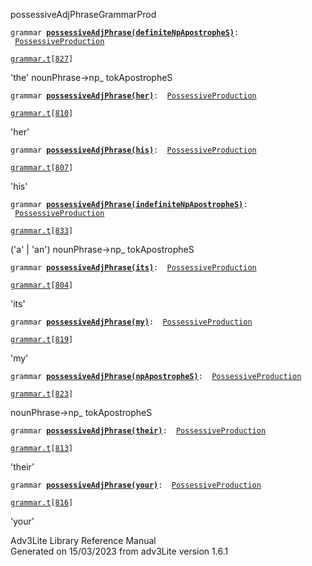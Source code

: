 <span class="title">possessiveAdjPhrase</span><span class="type">GrammarProd</span>

`grammar `**[`possessiveAdjPhrase(definiteNpApostropheS)`](../object/possessiveAdjPhrase(definiteNpApostropheS).html)**` :   `[`PossessiveProduction`](../object/PossessiveProduction.html)

[`grammar.t`](../file/grammar.t.html)`[`[`827`](../source/grammar.t.html#827)`]`

<div class="gramrule">

'the' nounPhrase-\>np\_ tokApostropheS

</div>

`grammar `**[`possessiveAdjPhrase(her)`](../object/possessiveAdjPhrase(her).html)**` :   `[`PossessiveProduction`](../object/PossessiveProduction.html)

[`grammar.t`](../file/grammar.t.html)`[`[`810`](../source/grammar.t.html#810)`]`

<div class="gramrule">

'her'

</div>

`grammar `**[`possessiveAdjPhrase(his)`](../object/possessiveAdjPhrase(his).html)**` :   `[`PossessiveProduction`](../object/PossessiveProduction.html)

[`grammar.t`](../file/grammar.t.html)`[`[`807`](../source/grammar.t.html#807)`]`

<div class="gramrule">

'his'

</div>

`grammar `**[`possessiveAdjPhrase(indefiniteNpApostropheS)`](../object/possessiveAdjPhrase(indefiniteNpApostropheS).html)**` :   `[`PossessiveProduction`](../object/PossessiveProduction.html)

[`grammar.t`](../file/grammar.t.html)`[`[`833`](../source/grammar.t.html#833)`]`

<div class="gramrule">

('a' \| 'an') nounPhrase-\>np\_ tokApostropheS

</div>

`grammar `**[`possessiveAdjPhrase(its)`](../object/possessiveAdjPhrase(its).html)**` :   `[`PossessiveProduction`](../object/PossessiveProduction.html)

[`grammar.t`](../file/grammar.t.html)`[`[`804`](../source/grammar.t.html#804)`]`

<div class="gramrule">

'its'

</div>

`grammar `**[`possessiveAdjPhrase(my)`](../object/possessiveAdjPhrase(my).html)**` :   `[`PossessiveProduction`](../object/PossessiveProduction.html)

[`grammar.t`](../file/grammar.t.html)`[`[`819`](../source/grammar.t.html#819)`]`

<div class="gramrule">

'my'

</div>

`grammar `**[`possessiveAdjPhrase(npApostropheS)`](../object/possessiveAdjPhrase(npApostropheS).html)**` :   `[`PossessiveProduction`](../object/PossessiveProduction.html)

[`grammar.t`](../file/grammar.t.html)`[`[`823`](../source/grammar.t.html#823)`]`

<div class="gramrule">

nounPhrase-\>np\_ tokApostropheS

</div>

`grammar `**[`possessiveAdjPhrase(their)`](../object/possessiveAdjPhrase(their).html)**` :   `[`PossessiveProduction`](../object/PossessiveProduction.html)

[`grammar.t`](../file/grammar.t.html)`[`[`813`](../source/grammar.t.html#813)`]`

<div class="gramrule">

'their'

</div>

`grammar `**[`possessiveAdjPhrase(your)`](../object/possessiveAdjPhrase(your).html)**` :   `[`PossessiveProduction`](../object/PossessiveProduction.html)

[`grammar.t`](../file/grammar.t.html)`[`[`816`](../source/grammar.t.html#816)`]`

<div class="gramrule">

'your'

</div>

<div class="ftr">

Adv3Lite Library Reference Manual  
Generated on 15/03/2023 from adv3Lite version 1.6.1

</div>
